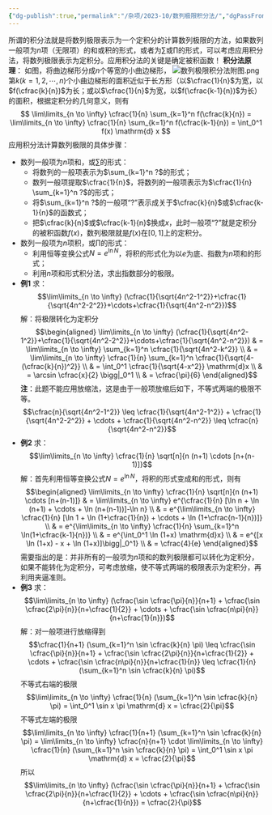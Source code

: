 ```yaml
---
{"dg-publish":true,"permalink":"/杂项/2023-10/数列极限积分法/","dgPassFrontmatter":true}
---
```


所谓的积分法就是将数列极限表示为一个定积分的计算数列极限的方法，如果数列一般项为$n$项（无限项）的和或积的形式，或者为$\sum$或$\prod$的形式，可以考虑应用积分法，将数列极限表示为定积分。应用积分法的关键是确定被积函数！
**积分法原理**：
如图，将曲边梯形分成$n$个等宽的小曲边梯形，
![数列极限积分法附图.png](https://s2.loli.net/2023/11/04/L3sctTSmzUbDPJw.png)
第$k(k=1,2,\cdots,n)$个小曲边梯形的面积近似于长方形（以$\cfrac{1}{n}$为宽，以$f(\cfrac{k}{n})$为长；或以$\cfrac{1}{n}$为宽，以$f(\cfrac{k-1}{n})$为长）的面积，根据定积分的几何意义，则有
$$
\lim\limits_{n \to \infty} \cfrac{1}{n} \sum_{k=1}^n f(\cfrac{k}{n}) = \lim\limits_{n \to \infty} \cfrac{1}{n} \sum_{k=1}^n f(\cfrac{k-1}{n}) = \int_0^1 f(x) \mathrm{d} x
$$
应用积分法计算数列极限的具体步骤：
- 数列一般项为$n$项和，或$\sum$的形式：
	- 将数列的一般项表示为$\sum_{k=1}^n ?$的形式；
	- 数列一般项提取$\cfrac{1}{n}$，将数列的一般项表示为$\cfrac{1}{n} \sum_{k=1}^n ?$的形式；
	- 将$\sum_{k=1}^n ?$的一般项“$?$”表示成关于$\cfrac{k}{n}$或$\cfrac{k-1}{n}$的函数式；
	- 把$\cfrac{k}{n}$或$\cfrac{k-1}{n}$换成$x$，此时一般项“$?$”就是定积分的被积函数$f(x)$，数列极限就是$f(x)$在$[0,1]$上的定积分。
- 数列一般项为$n$项积，或$\prod$的形式：
	- 利用恒等变换公式$N=e^{\ln N}$，将积的形式化为以$e$为底、指数为$n$项和的形式；
	- 利用$n$项和形式积分法，求出指数部分的极限。
- **例1**
	求：
	$$\lim\limits_{n \to \infty} (\cfrac{1}{\sqrt{4n^2-1^2}}+\cfrac{1}{\sqrt{4n^2-2^2}}+\cdots+\cfrac{1}{\sqrt{4n^2-n^2}})$$
	解：将极限转化为定积分
	$$\begin{aligned}	\lim\limits_{n \to \infty} (\cfrac{1}{\sqrt{4n^2-1^2}}+\cfrac{1}{\sqrt{4n^2-2^2}}+\cdots+\cfrac{1}{\sqrt{4n^2-n^2}}) & =	\lim\limits_{n \to \infty} \sum_{k=1}^n \cfrac{1}{\sqrt{4n^2-k^2}} \\	& = \lim\limits_{n \to \infty} \cfrac{1}{n} \sum_{k=1}^n \cfrac{1}{\sqrt{4-(\cfrac{k}{n})^2}} \\	& = \int_0^1 \cfrac{1}{\sqrt{4-x^2}} \mathrm{d}x \\	& = \arcsin \cfrac{x}{2} \bigg|_0^1 \\ & = \cfrac{\pi}{6} \end{aligned}$$
	**注**：此题不能应用放缩法，这是由于一般项放缩后如下，不等式两端的极限不等。
	$$\cfrac{n}{\sqrt{4n^2-1^2}} \leq	\cfrac{1}{\sqrt{4n^2-1^2}} +	\cfrac{1}{\sqrt{4n^2-2^2}} + \cdots +	\cfrac{1}{\sqrt{4n^2-n^2}} \leq	\cfrac{n}{\sqrt{4n^2-n^2}}$$
- **例2**
	求：
	$$\lim\limits_{n \to \infty} \cfrac{1}{n} \sqrt[n]{n (n+1) \cdots [n+(n-1)]}$$
	解：首先利用恒等变换公式$N=e^{\ln N}$，将积的形式变成和的形式，则有
	$$\begin{aligned}	\lim\limits_{n \to \infty} \cfrac{1}{n} \sqrt[n]{n (n+1) \cdots [n+(n-1)]} & =	\lim\limits_{n \to \infty} e^{\cfrac{1}{n} [\ln n + \ln (n+1) + \cdots + \ln (n+(n-1))]-\ln n} \\	& = e^{\lim\limits_{n \to \infty} \cfrac{1}{n} [\ln 1 + \ln (1+\cfrac{1}{n}) + \cdots + \ln (1+\cfrac{n-1}{n})]} \\	& = e^{\lim\limits_{n \to \infty} \cfrac{1}{n} \sum_{k=1}^n \ln(1+\cfrac{k-1}{n})} \\	& = e^{\int_0^1 \ln (1+x) \mathrm{d}x} \\	& = e^{[x \ln (1+x) - x + \ln (1+x)]\bigg|_0^1} \\	& = \cfrac{4}{e}	\end{aligned}$$
需要指出的是：并非所有的一般项为$n$项和的数列极限都可以转化为定积分，如果不能转化为定积分，可考虑放缩，使不等式两端的极限表示为定积分，再利用夹逼准则。
- **例3**
	求：
	$$\lim\limits_{n \to \infty} (\cfrac{\sin \cfrac{\pi}{n}}{n+1} + \cfrac{\sin \cfrac{2\pi}{n}}{n+\cfrac{1}{2}} + \cdots + \cfrac{\sin \cfrac{n\pi}{n}}{n+\cfrac{1}{n}})$$
	解：对一般项进行放缩得到
	$$\cfrac{1}{n+1} (\sum_{k=1}^n \sin \cfrac{k}{n} \pi) \leq	\cfrac{\sin \cfrac{\pi}{n}}{n+1} + \cfrac{\sin \cfrac{2\pi}{n}}{n+\cfrac{1}{2}} + \cdots + \cfrac{\sin \cfrac{n\pi}{n}}{n+\cfrac{1}{n}} \leq	\cfrac{1}{n} (\sum_{k=1}^n \sin \cfrac{k}{n} \pi)$$
	不等式右端的极限
	$$\lim\limits_{n \to \infty} \cfrac{1}{n} (\sum_{k=1}^n \sin \cfrac{k}{n} \pi) = 	\int_0^1 \sin x \pi \mathrm{d} x = \cfrac{2}{\pi}$$
	不等式左端的极限
	$$\lim\limits_{n \to \infty} \cfrac{1}{n+1} (\sum_{k=1}^n \sin \cfrac{k}{n} \pi) = 	\lim\limits_{n \to \infty} \cfrac{n}{n+1} \cdot 	\lim\limits_{n \to \infty} \cfrac{1}{n} (\sum_{k=1}^n \sin \cfrac{k}{n} \pi) = 	\int_0^1 \sin x \pi \mathrm{d} x = \cfrac{2}{\pi}$$
	所以
	$$\lim\limits_{n \to \infty} (\cfrac{\sin \cfrac{\pi}{n}}{n+1} + \cfrac{\sin \cfrac{2\pi}{n}}{n+\cfrac{1}{2}} + \cdots + \cfrac{\sin \cfrac{n\pi}{n}}{n+\cfrac{1}{n}}) = \cfrac{2}{\pi}$$